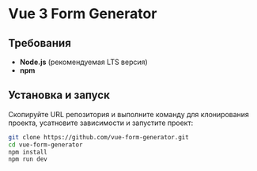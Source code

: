 # Vue 3 Form Generator

## Требования

- **Node.js** (рекомендуемая LTS версия)
- **npm**

## Установка и запуск

Скопируйте URL репозитория и выполните команду для клонирования проекта, усатновите зависимости и запустите проект:

```bash
git clone https://github.com/vue-form-generator.git
cd vue-form-generator
npm install
npm run dev
```
